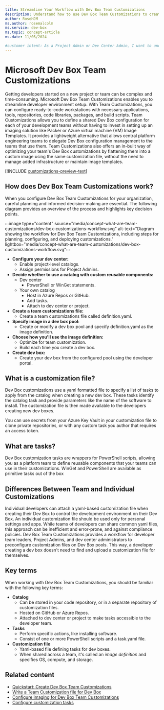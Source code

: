 ```yaml
---
title: Streamline Your Workflow with Dev Box Team Customizations
description: Understand how to use Dev Box Team Customizations to create ready-to-code configurations for your development teams.
author: RoseHJM
ms.author: rosemalcolm
ms.service: dev-box
ms.topic: concept-article
ms.date: 11/05/2024

#customer intent: As a Project Admin or Dev Center Admin, I want to understand how to use Dev Box Team Customizations so that I can create efficient, ready-to-code configurations for my development teams.
---
```


# Microsoft Dev Box Team Customizations
Getting developers started on a new project or team can be complex and time-consuming. Microsoft Dev Box Team Customizations enables you to streamline developer environment setup. With Team Customizations, you can configure ready-to-code workstations with necessary applications, tools, repositories, code libraries, packages, and build scripts.
Team Customizations allows you to define a shared Dev Box configuration for each of your development teams without having to invest in setting up an imaging solution like Packer or Azure virtual machine (VM) Image Templates. It provides a lightweight alternative that allows central platform engineering teams to delegate Dev Box configuration management to the teams that use them. Team Customizations also offers an in-built way of optimizing your team's Dev Box customizations by flattening them into a custom image using the same customization file, without the need to manage added infrastructure or maintain image templates.

[!INCLUDE [customizations-preview-text](includes/customizations-preview-text.md)]

## How does Dev Box Team Customizations work?
When you configure Dev Box Team Customizations for your organization, careful planning and informed decision-making are essential. The following diagram provides an overview of the process and highlights key decision points.

:::image type="content" source="media/concept-what-are-team-customizations/dev-box-customizations-workflow.svg" alt-text="Diagram showing the workflow for Dev Box Team Customizations, including steps for planning, configuring, and deploying customizations." lightbox="media/concept-what-are-team-customizations/dev-box-customizations-workflow.svg":::
 
- **Configure your dev center:**
  - Enable project-level catalogs.
  - Assign permissions for Project Admins.
- **Decide whether to use a catalog with custom reusable components:**
  - Dev center
    - PowerShell or WinGet statements.
  - Your own catalog
    - Host in Azure Repos or GitHub.
    - Add tasks.
    - Attach to dev center or project.
- **Create a team customizations file:**
  - Create a team customizations file called definition.yaml.
- **Specify image in a dev box pool:**
  - Create or modify a dev box pool and specify definition.yaml as the image definition.
- **Choose how you'll use the image definition:**
    - Optimize for team customization.
    - Build each time you create a dev box.
- **Create dev box:**
  - Create your dev box from the configured pool using the developer portal.

## What is a customization file?
Dev Box customizations use a yaml formatted file to specify a list of tasks to apply from the catalog when creating a new dev box. These tasks identify the catalog task and provide parameters like the name of the software to install. The customization file is then made available to the developers creating new dev boxes. 

You can use secrets from your Azure Key Vault in your customization file to clone private repositories, or with any custom task you author that requires an access token.

## What are tasks?
Dev Box customization tasks are wrappers for PowerShell scripts, allowing you as a platform team to define reusable components that your teams can use in their customizations. WinGet and PowerShell are available as primitive tasks out of the box

## Differences Between Team and Individual Customizations
Individual developers can attach a yaml-based customization file when creating their Dev Box to control the development environment on their Dev Box. An individual customization file should be used only for personal settings and apps. While teams of developers can share common yaml files, this approach can be inefficient and error-prone, and against compliance policies. Dev Box Team Customizations provides a workflow for developer team leaders, Project Admins, and dev center administrators to preconfigure customization files on Dev Box pools. This way, a developer creating a dev box doesn't need to find and upload a customization file for themselves.

## Key terms
When working with Dev Box Team Customizations, you should be familiar with the following key terms:

- **Catalog**
    - Can be stored in your code repository, or in a separate repository of customization files.
    - Hosted on GitHub or Azure Repos.
    - Attached to dev center or project to make tasks accessible to the developer team.
- **Tasks**
    - Perform specific actions, like installing software.
    - Consist of one or more PowerShell scripts and a task.yaml file.
- **Customization file**
    - Yaml-based file defining tasks for dev boxes.
    - When shared across a team, it's called an *image definition* and specifies OS, compute, and storage.

## Related content
- [Quickstart: Create Dev Box Team Customizations](quickstart-team-customizations.md)
- [Write a Team Customization file for Dev Box](how-to-write-customization-file.md)
- [Configure imaging for Dev Box Team Customizations](how-to-configure-customization-imaging.md)
- [Configure customization tasks](how-to-create-customization-tasks-catalog.md)